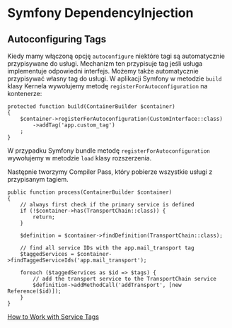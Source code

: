 # Symfony DependencyInjection

## Autoconfiguring Tags

Kiedy mamy włączoną opcję `autoconfigure` niektóre tagi są automatycznie przypisywane do usługi. Mechanizm ten przypisuje tag jeśli usługa implementuje odpowiedni interfejs. Możemy także automatycznie przypisywać własny tag do usługi. W aplikacji Symfony w metodzie `build` klasy Kernela wywołujemy metodę `registerForAutoconfiguration` na kontenerze:

```
protected function build(ContainerBuilder $container)
{
    $container->registerForAutoconfiguration(CustomInterface::class)
        ->addTag('app.custom_tag')
    ;
}
```

W przypadku Symfony bundle metodę `registerForAutoconfiguration` wywołujemy w metodzie `load` klasy rozszerzenia.

Następnie tworzymy Compiler Pass, który pobierze wszystkie usługi z przypisanym tagiem.

```
public function process(ContainerBuilder $container)
{
    // always first check if the primary service is defined
    if (!$container->has(TransportChain::class)) {
        return;
    }

    $definition = $container->findDefinition(TransportChain::class);

    // find all service IDs with the app.mail_transport tag
    $taggedServices = $container->findTaggedServiceIds('app.mail_transport');

    foreach ($taggedServices as $id => $tags) {
        // add the transport service to the TransportChain service
        $definition->addMethodCall('addTransport', [new Reference($id)]);
    }
}
```

[How to Work with Service Tags](https://symfony.com/doc/4.4/service_container/tags.html)
